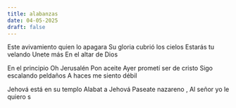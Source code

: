 ```yaml
---
title: alabanzas 
date: 04-05-2025
draft: false
---
```


Este avivamiento quien lo apagara 
Su gloria cubrió los cielos 
Estarás tu velando 
Unete más 
En el altar de Dios 

En el principio 
Oh Jerusalén 
Pon aceite 
Ayer prometí ser de cristo 
Sigo escalando peldaños 
A haces me siento débil 

Jehová está en su templo 
Alabat a Jehová 
Paseate nazareno , 
Al señor yo le quiero s